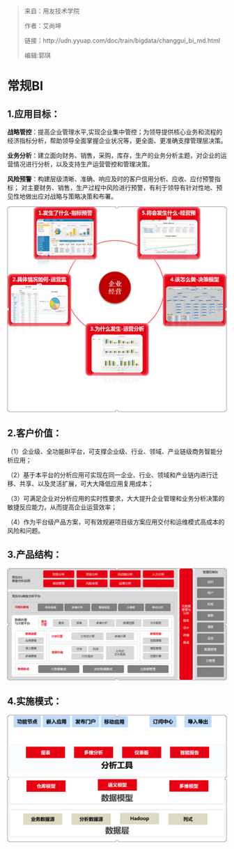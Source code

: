 > 来自：用友技术学院
> 
> 作者：艾尚坤
> 
> 链接：http:\/\/udn.yyuap.com\/doc\/train\/bigdata\/changgui\_bi\_md.html
> 
> 编辑:郭琪

# 常规BI

## 1.应用目标：

**战略管控**：提高企业管理水平,实现企业集中管控；为领导提供核心业务和流程的经济指标分析，帮助领导全面掌握企业状况等，更全面、更准确支撑管理层决策。

**业务分析**：建立面向财务、销售，采购，库存，生产的业务分析主题，对企业的运营情况进行分析，以及支持生产运营管控和管理决策。

**风险预警**：构建层级清晰、准确、响应及时的客户信用分析、应收、应付预警指标； 对主要财务、销售，生产过程中风险进行预警，有利于领导有针对性地、预见性地做出应对战略与策略决策和布署。

![](QQ图片20161129102132.png)

## 2.客户价值：

（1）企业级、全功能BI平台，可支撑企业级、行业、领域、产业链级商务智能分析应用；

（2）基于本平台的分析应用可实现在同一企业、行业、领域和产业链内进行迁移、共享、以及灵活扩展，可大大降低应用复用成本；

（3）可满足企业对分析应用的实时性要求，大大提升企业管理和业务分析决策的敏捷反应能力，从而提高企业运营效率；

（4）作为平台级产品方案，可有效规避项目级方案应用交付和运维模式高成本的风险和问题。

## 3.产品结构：

![](QQ图片20161129102258.png)

## 4.实施模式：

![](QQ图片20161129102316.png)

